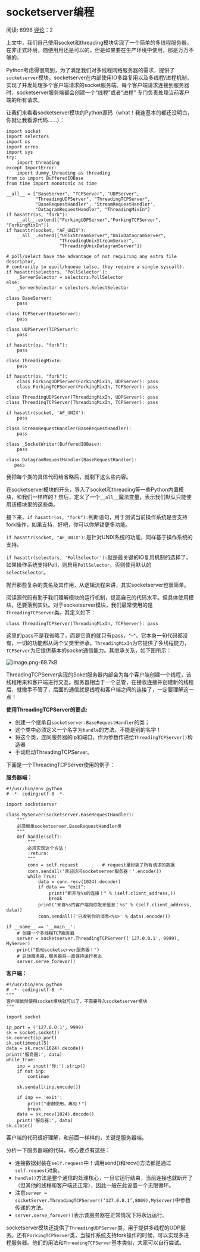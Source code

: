 # socketserver编程

阅读: 6996   [评论](http://www.liujiangblog.com/course/python/77#comments)：2

上文中，我们自己使用socket和threading模块实现了一个简单的多线程服务器。在非正式环境，随便用用还是可以的，但是如果要在生产环境中使用，那是万万不够的。

Python考虑得很周到，为了满足我们对多线程网络服务器的需求，提供了`socketserver`模块。socketserver在内部使用IO多路复用以及多线程/进程机制，实现了并发处理多个客户端请求的socket服务端。每个客户端请求连接到服务器时，socketserver服务端都会创建一个“线程”或者“进程” 专门负责处理当前客户端的所有请求。

让我们来看看socketserver模块的Python源码（what！我连基本的都还没明白，你就让我看源代码......）：

```
import socket
import selectors
import os
import errno
import sys
try:
    import threading
except ImportError:
    import dummy_threading as threading
from io import BufferedIOBase
from time import monotonic as time

__all__ = ["BaseServer", "TCPServer", "UDPServer",
           "ThreadingUDPServer", "ThreadingTCPServer",
           "BaseRequestHandler", "StreamRequestHandler",
           "DatagramRequestHandler", "ThreadingMixIn"]
if hasattr(os, "fork"):
    __all__.extend(["ForkingUDPServer","ForkingTCPServer", "ForkingMixIn"])
if hasattr(socket, "AF_UNIX"):
    __all__.extend(["UnixStreamServer","UnixDatagramServer",
                    "ThreadingUnixStreamServer",
                    "ThreadingUnixDatagramServer"])

# poll/select have the advantage of not requiring any extra file descriptor,
# contrarily to epoll/kqueue (also, they require a single syscall).
if hasattr(selectors, 'PollSelector'):
    _ServerSelector = selectors.PollSelector
else:
    _ServerSelector = selectors.SelectSelector

class BaseServer:
    pass

class TCPServer(BaseServer):
    pass

class UDPServer(TCPServer):
    pass

if hasattr(os, "fork"):
    pass

class ThreadingMixIn:
    pass

if hasattr(os, "fork"):
    class ForkingUDPServer(ForkingMixIn, UDPServer): pass
    class ForkingTCPServer(ForkingMixIn, TCPServer): pass

class ThreadingUDPServer(ThreadingMixIn, UDPServer): pass
class ThreadingTCPServer(ThreadingMixIn, TCPServer): pass

if hasattr(socket, 'AF_UNIX'):
    pass

class StreamRequestHandler(BaseRequestHandler):
    pass

class _SocketWriter(BufferedIOBase):
    pass

class DatagramRequestHandler(BaseRequestHandler):
   pass
```

我把每个类的具体代码给省略后，就剩下这么些内容。

在socketserver模块的开头，导入了socket和threading等一些Python内置模块，和我们一样样的！然后，定义了一个`__all__`魔法变量，表示我们默认只能使用该模块里的这些类。

接下来，`if hasattr(os, "fork"):`判断语句，用于测试当前操作系统是否支持fork操作，如果支持，好吧，你可以你解锁更多功能。

`if hasattr(socket, "AF_UNIX"):`是针对UNIX系统的功能，同样基于操作系统的支持。

`if hasattr(selectors, 'PollSelector'):`就是最关键的IO复用机制的选择了，如果操作系统支持Poll，则启用`PollSelector`，否则使用默认的`SelectSelector`。

抛开那些复杂的类名及其作用，从逻辑流程来讲，其实socketserver也很简单。

阅读源代码有助于我们理解模块的运行机制，提高自己的代码水平。但具体使用模块，还要落到实处。对于socketserver模块，我们最常使用的是`ThreadingTCPServer`类。其定义如下：

```
class ThreadingTCPServer(ThreadingMixIn, TCPServer): pass
```

这里的pass不是我省略了，而是它真的就只有pass，^-^。它本身一句代码都没有，一切的功能都从两个父类里继承，`ThreadingMixIn`为它提供了多线程能力，`TCPServer`为它提供基本的socket通信能力。其继承关系，如下图所示：

![image.png-69.7kB](socketserver.assets/image.png)

ThreadingTCPServer实现的Soket服务器内部会为每个客户端创建一个线程，该线程用来和客户端进行交互。服务器相当于一个总管，在接收连接并创建新的线程后，就撒手不管了，后面的通信就是线程和客户端之间的连接了，一定要理解这一点！

**使用ThreadingTCPServer的要点:**

- 创建一个继承自`socketserver.BaseRequestHandler`的类；
- 这个类中必须定义一个名字为`handle`的方法，不能是别的名字！
- 将这个类，连同服务器的ip和端口，作为参数传递给`ThreadingTCPServer()`构造器
- 手动启动ThreadingTCPServer。

下面是一个ThreadingTCPServer使用的例子：

**服务器端：**

```
#!/usr/bin/env python
# -*- coding:utf-8 -*-

import socketserver

class MyServer(socketserver.BaseRequestHandler):
    """
    必须继承socketserver.BaseRequestHandler类
    """
    def handle(self):
        """
        必须实现这个方法！
        :return:
        """
        conn = self.request         # request里封装了所有请求的数据
        conn.sendall('欢迎访问socketserver服务器！'.encode())
        while True:
            data = conn.recv(1024).decode()
            if data == "exit":
                print("断开与%s的连接！" % (self.client_address,))
                break
            print("来自%s的客户端向你发来信息：%s" % (self.client_address, data))
            conn.sendall(('已收到你的消息<%s>' % data).encode())

if __name__ == '__main__':
    # 创建一个多线程TCP服务器
    server = socketserver.ThreadingTCPServer(('127.0.0.1', 9999), MyServer)
    print("启动socketserver服务器！")
    # 启动服务器，服务器将一直保持运行状态
    server.serve_forever()
```

**客户端：**

```
#!/usr/bin/env python
# -*- coding:utf-8 -*-
"""
客户端依然使用socket模块就可以了，不需要导入socketserver模块
"""

import socket

ip_port = ('127.0.0.1', 9999)
sk = socket.socket()
sk.connect(ip_port)
sk.settimeout(5)
data = sk.recv(1024).decode()
print('服务器:', data)
while True:
    inp = input('你:').strip()
    if not inp:
        continue

    sk.sendall(inp.encode())

    if inp == 'exit':
        print("谢谢使用，再见！")
        break
    data = sk.recv(1024).decode()
    print('服务器:', data)
sk.close()
```

客户端的代码很好理解，和前面一样样的，关键是服务器端。

分析一下服务器端的代码，核心要点有这些：

- 连接数据封装在`self.request`中！调用send()和recv()方法都是通过`self.request`对象。
- `handle()`方法是整个通信的处理核心，一旦它运行结束，当前连接也就断开了（但其他的线程和客户端还正常），因此一般在此设置一个无限循环。
- 注意`server = socketServer.ThreadingTCPServer((‘127.0.0.1’,8009),MyServer)`中参数传递的方法。
- `server.serve_forever()`表示该服务器在正常情况下将永远运行。

socketserver模块还提供了`ThreadingUDPServer`类，用于提供多线程的UDP服务。还有`ForkingTCPServer`类，当操作系统支持fork操作的时候，可以实现多进程服务器。他们的用法和`ThreadingTCPServer`基本类似，大家可以自行尝试。